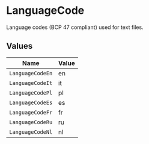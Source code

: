 # LanguageCode

Language codes (BCP 47 compliant) used for text files.



## Values

| Name             | Value            |
| ---------------- | ---------------- |
| `LanguageCodeEn` | en               |
| `LanguageCodeIt` | it               |
| `LanguageCodePl` | pl               |
| `LanguageCodeEs` | es               |
| `LanguageCodeFr` | fr               |
| `LanguageCodeRu` | ru               |
| `LanguageCodeNl` | nl               |